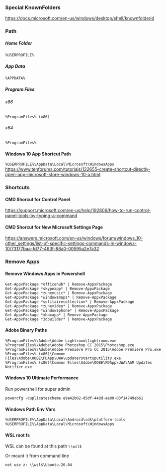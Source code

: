 ### Special KnownFolders
https://docs.microsoft.com/en-us/windows/desktop/shell/knownfolderid

### Path
##### Home Folder
```
%USERPROFILE%
```

##### App Data
```
%APPDATA%
```

##### Program Files
###### x86
```
%ProgramFiles% (x86)
```

###### x64
```
%ProgramFiles%
```


#### Windows 10 App Shortcut Path
`%USERPROFILE%\AppData\Local\Microsoft\WindowsApps`
https://www.tenforums.com/tutorials/122655-create-shortcut-directly-open-app-microsoft-store-windows-10-a.html


### Shortcuts
#### CMD Shorcut for Control Panel
https://support.microsoft.com/en-us/help/192806/how-to-run-control-panel-tools-by-typing-a-command

#### CMD Shorcut for New Microsoft Settings Page
https://answers.microsoft.com/en-us/windows/forum/windows_10-other_settings/list-of-specific-settings-commands-in-windows-10/73177baa-fd77-463f-88a0-00595a2e7a32

### Remove Apps
#### Remove Windows Apps in Powershell
```
Get-AppxPackage *officehub* | Remove-AppxPackage
Get-AppxPackage *skypeapp* | Remove-AppxPackage
Get-AppxPackage *zunemusic* | Remove-AppxPackage
Get-AppxPackage *windowsmaps* | Remove-AppxPackage
Get-AppxPackage *solitairecollection* | Remove-AppxPackage
Get-AppxPackage *zunevideo* | Remove-AppxPackage
Get-AppxPackage *windowsphone* | Remove-AppxPackage
Get-AppxPackage *xboxapp* | Remove-AppxPackage
Get-AppxPackage *3dbuilder* | Remove-AppxPackage
```


#### Adobe Binary Paths
```
%ProgramFiles%\Adobe\Adobe Lightroom\lightroom.exe
%ProgramFiles%\Adobe\Adobe Photoshop CC 2015\Photoshop.exe
%ProgramFiles%\Adobe\Adobe Premiere Pro CC 2015\Adobe Premiere Pro.exe
%ProgramFiles% (x86)\Common Files\Adobe\OOBE\PDApp\UWA\updaterstartuputility.exe
%ProgramFiles% (x86)\Common Files\Adobe\OOBE\PDApp\UWA\AAM Updates Notifier.exe
```


#### Windows 10 Ultimate Performance
Run powershell for super admin
```
powercfg -duplicatescheme e9a42b02-d5df-448d-aa00-03f14749eb61
```

#### Windows Path Env Vars
```
%USERPROFILE%\AppData\Local\Android\sdk\platform-tools
%USERPROFILE%\AppData\Local\Microsoft\WindowsApps
```
#### WSL root fs
WSL can be found at this path `\\wsl$`

Or mount it from command line
```
net use z: \\wsl$\Ubuntu-20.04
```

